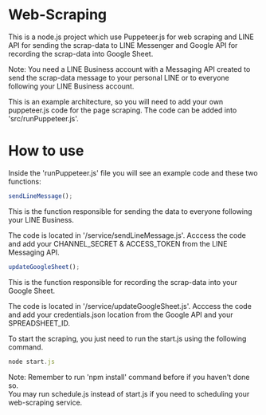 # Web-Scraping

This is a node.js project which use Puppeteer.js for web scraping and LINE API for sending the scrap-data to LINE Messenger and Google API for recording the scrap-data into Google Sheet.
    
Note: You need a LINE Business account with a Messaging API created to send the scrap-data message to your personal LINE or to everyone following your LINE Business account.    
    
This is an example architecture, so you will need to add your own puppeteer.js code for the page scraping. The code can be added into 'src/runPuppeteer.js'.        
# How to use

Inside the 'runPuppeteer.js' file you will see an example code and these two functions:
            
```js
sendLineMessage();
```
This is the function responsible for sending the data to everyone following your LINE Business.    
        
The code is located in '/service/sendLineMessage.js'. Acccess the code and add your CHANNEL_SECRET & ACCESS_TOKEN from the LINE Messaging API.    
    
```js
updateGoogleSheet();
```
This is the function responsible for recording the scrap-data into your Google Sheet.   
        
The code is located in '/service/updateGoogleSheet.js'. Acccess the code and add your credentials.json location from the Google API and your SPREADSHEET_ID.    
    
To start the scraping, you just need to run the start.js using the following command.   

```js
node start.js
```
Note: Remember to run 'npm install' command before if you haven't done so.    
You may run schedule.js instead of start.js if you need to scheduling your web-scraping service.    
